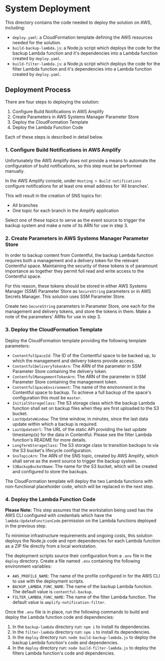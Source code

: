 # System Deployment
This directory contains the code needed to deploy the solution on AWS, including:

- `deploy.yaml`: a CloudFormation template defining the AWS resources needed for the solution.
- `build-backup-lambda.js`: a Node.js script which deploys the code for the backup Lambda function and it's dependencies into a Lambda function created by `deploy.yaml`.
- `build-filter-lambda.js`: a Node.js script which deploys the code for the filter Lambda function and it's dependencies into a Lambda function created by `deploy.yaml`.

## Deployment Process
There are four steps to deploying the solution:

1. Configure Build Notifications in AWS Amplify
2. Create Parameters in AWS Systems Manager Parameter Store
3. Deploy the CloudFormation Template
4. Deploy the Lambda Function Code

Each of these steps is described in detail below.

### 1. Configure Build Notifications in AWS Amplify
Unfortunately the AWS Amplify does not provide a means to automate the configuration of build notifications, so this step must be performed manually.

In the AWS Amplify console, under `Hosting > Build notifications` configure notifications for at least one email address for 'All branches'.

This will result in the creation of SNS topics for:
- All branches
- One topic for each branch in the Amplify application

Select one of these topics to serve as the event source to trigger the backup system and make a note of its ARN for use in step 3.

### 2. Create Parameters in AWS Systems Manager Parameter Store
In order to backup content from Contentful, the backup Lambda function requires both a management and a delivery token for the relevant Contentful space. Maintaining the security of these tokens is of paramount importance as together they permit full read and write access to the Contentful space.

For this reason, these tokens should be stored in either AWS Systems Manager (SSM) Parameter Store as `SecureString` parameters or in AWS Secrets Manager. This solution uses SSM Parameter Store.

Create two `SecureString` parameters in Parameter Store, one each for the management and delivery tokens, and store the tokens in them. Make a note of the parameters' ARNs for use in step 3.

### 3. Deploy the CloudFormation Template
Deploy the CloudFormation template providing the following template parameters:

- `ContentfulSpaceId`: The ID of the Contentful space to be backed up, to which the management and delivery tokens provide access.
- `ContentfulDeliveryTokenArn`: The ARN of the parameter in SSM Parameter Store containing the delivery token.
- `ContentfulManagementTokenArn`: The ARN of the parameter in SSM Parameter Store containing the management token.
- `ContentfulSpaceEnvironment`: The name of the environment in the Contentful space to backup. To achieve a full backup of the space's configuration this must be `master`.
- `InitialStorageClass`: The S3 storage class which the backup Lambda function shall set on backup files when they are first uploaded to the S3 bucket.
- `LastUpdateWindow`: The time window, in minutes, since the last data update within which a backup is required.
- `LastUpdateUrl`: The URL of the static API providing the last update timestamp(s) for the data in Contentful. Please see the filter Lambda function's README for more details.
- `LongTermStorageClass`: The S3 storage class to transition backups to via the S3 bucket's lifecycle configuration.
- `SnsTopicArn`: The ARN of the SNS topic, created by AWS Amplify, which shall serve as the event source to trigger the backup system.
- `S3BackupBucketName`: The name for the S3 bucket, which will be created and configured to store the backups.

The CloudFormation template will deploy the two Lambda functions with non-functional placeholder code, which will be replaced in the next step.

### 4. Deploy the Lambda Function Code

**Please Note:** This step assumes that the workstation being used has the AWS CLI configured with credentials which have the `lambda:UpdateFunctionCode` permission on the Lambda functions deployed in the previous step.

To minimise infrastructure requirements and ongoing costs, this solution deploys the Node.js code and npm dependencies for each Lambda function as a ZIP file directly from a local workstation.

The deployment scripts source their configuration from a `.env` file in the `deploy` directory. Create a file named `.env` containing the following environment variables:

- `AWS_PROFILE_NAME`: The name of the profile configured in for the AWS CLI to use with the deployment scripts.
- `BACKUP_LAMBDA_FUNC_NAME`: The name of the backup Lambda function. The default value is `contentful-backup`.
- `FILTER_LAMBDA_FUNC_NAME`: The name of the filter Lambda function. The default value is `amplify-notification-filter`.

Once the `.env` file is in place, run the following commands to build and deploy the Lambda function code and dependencies:

1. In the `backup-lambda` directory run: `npm i` to install its dependencies.
2. In the `filter-lambda` directory run: `npm i` to install its dependencies.
3. In the `deploy` directory run: `node build-backup-lambda.js` to deploy the backup Lambda function's code and dependencies.
4. In the `deploy` directory run: `node build-filter-lambda.js` to deploy the filters Lambda function's code and dependencies.